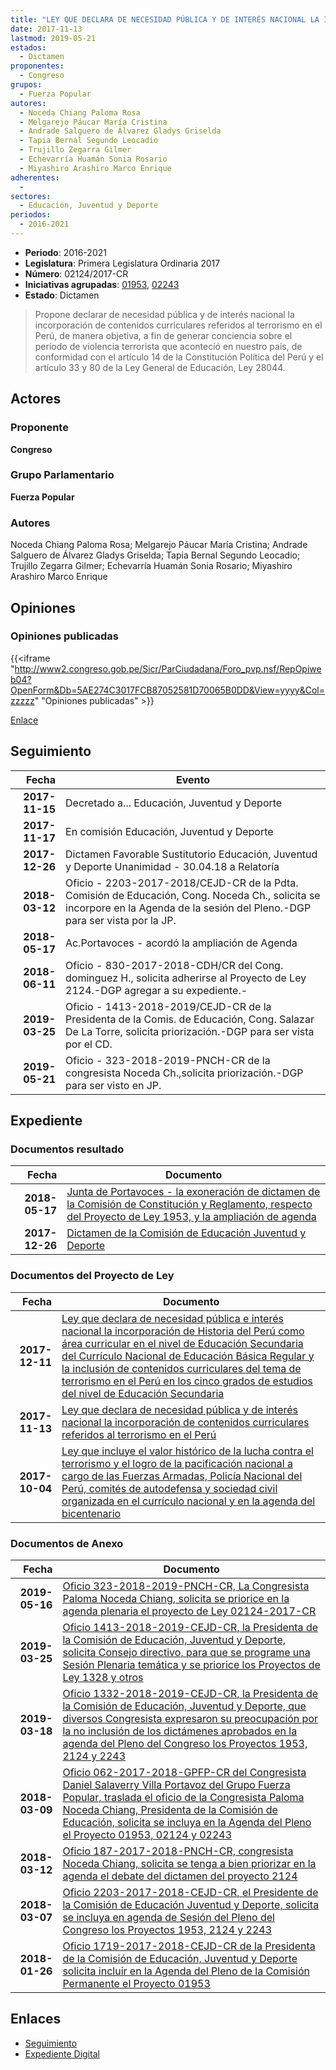 ```yaml
---
title: "LEY QUE DECLARA DE NECESIDAD PÚBLICA Y DE INTERÉS NACIONAL LA INCORPORACIÓN DE CONTENIDOS CURRICULARES REFERIDOS AL TERRORISMO EN EL PERÚ"
date: 2017-11-13
lastmod: 2019-05-21
estados: 
  - Dictamen
proponentes: 
  - Congreso
grupos: 
  - Fuerza Popular
autores: 
  - Noceda Chiang Paloma Rosa
  - Melgarejo Páucar María Cristina
  - Andrade Salguero de Álvarez Gladys Griselda
  - Tapia Bernal Segundo Leocadio
  - Trujillo Zegarra Gilmer
  - Echevarría Huamán Sonia Rosario
  - Miyashiro Arashiro Marco Enrique
adherentes: 
  - 
sectores: 
  - Educación, Juventud y Deporte
periodos: 
  - 2016-2021
---
```


- **Periodo**: 2016-2021
- **Legislatura**: Primera Legislatura Ordinaria 2017
- **Número**: 02124/2017-CR
- **Iniciativas agrupadas**: [01953](../../01900/01953), [02243](../../02200/02243)
- **Estado**: Dictamen

> Propone declarar de necesidad pública y de interés nacional la incorporación de contenidos curriculares referidos al terrorismo en el Perú, de manera objetiva, a fin de generar conciencia sobre el período de violencia terrorista que aconteció en nuestro pais, de conformidad con el artículo 14 de la Constitución Política del Perú y el artículo 33 y 80 de la Ley General de Educación, Ley 28044.


## Actores

### Proponente

**Congreso**

### Grupo Parlamentario

**Fuerza Popular**

### Autores

Noceda Chiang Paloma Rosa; Melgarejo Páucar María Cristina; Andrade Salguero de Álvarez Gladys Griselda; Tapia Bernal Segundo Leocadio; Trujillo Zegarra Gilmer; Echevarría Huamán Sonia Rosario; Miyashiro Arashiro Marco Enrique


## Opiniones

### Opiniones publicadas

{{<iframe "http://www2.congreso.gob.pe/Sicr/ParCiudadana/Foro_pvp.nsf/RepOpiweb04?OpenForm&Db=5AE274C3017FCB87052581D70065B0DD&View=yyyy&Col=zzzzz" "Opiniones publicadas" >}}

[Enlace](http://www2.congreso.gob.pe/Sicr/ParCiudadana/Foro_pvp.nsf/RepOpiweb04?OpenForm&Db=5AE274C3017FCB87052581D70065B0DD&View=yyyy&Col=zzzzz)

## Seguimiento

| Fecha | Evento |
|------:|--------|
| **2017-11-15** | Decretado a... Educación, Juventud y Deporte|
| **2017-11-17** | En comisión Educación, Juventud y Deporte|
| **2017-12-26** | Dictamen Favorable Sustitutorio Educación, Juventud y Deporte Unanimidad - 30.04.18 a Relatoría|
| **2018-03-12** | Oficio - 2203-2017-2018/CEJD-CR de la Pdta. Comisión de Educación, Cong. Noceda Ch., solicita se incorpore en la Agenda de la sesión del Pleno.-DGP para ser vista por la JP.|
| **2018-05-17** | Ac.Portavoces - acordó la ampliación de Agenda|
| **2018-06-11** | Oficio - 830-2017-2018-CDH/CR del Cong. dominguez H., solicita adherirse al Proyecto de Ley 2124.-DGP agregar a su expediente.-|
| **2019-03-25** | Oficio - 1413-2018-2019/CEJD-CR de la Presidenta de la Comis. de Educación, Cong. Salazar De La Torre, solicita priorización.-DGP para ser vista por el CD.|
| **2019-05-21** | Oficio - 323-2018-2019-PNCH-CR de la congresista Noceda Ch.,solicita priorización.-DGP para ser visto en JP.|


## Expediente


### Documentos resultado

| Fecha | Documento |
|------:|--------|
| **2018-05-17** | [Junta de Portavoces - la exoneración de dictamen de la Comisión de Constitución y Reglamento, respecto del Proyecto de Ley 1953, y la ampliación de agenda](http://www.leyes.congreso.gob.pe/Documentos/2016_2021/Acuerdos/Junta_Portavoces/AJP0195320180517.pdf) |
| **2017-12-26** | [Dictamen de la Comisión de Educación Juventud y Deporte](http://www.leyes.congreso.gob.pe/Documentos/2016_2021/Dictamenes/Proyectos_de_Ley/01953DC10MAY20171226.pdf) |

### Documentos del Proyecto de Ley

| Fecha | Documento |
|------:|--------|
| **2017-12-11** | [Ley que declara de necesidad pública e interés nacional la incorporación de Historia del Perú como área curricular en el nivel de Educación Secundaria del Currículo Nacional de Educación Básica Regular y la inclusión de contenidos curriculares del tema de terrorismo en el Perú en los cinco grados de estudios del nivel de Educación Secundaria](http://www.leyes.congreso.gob.pe/Documentos/2016_2021/Proyectos_de_Ley_y_de_Resoluciones_Legislativas/PL0224320171211.pdf) |
| **2017-11-13** | [Ley que declara de necesidad pública y de interés nacional la incorporación de contenidos curriculares referidos al terrorismo en el Perú](http://www.leyes.congreso.gob.pe/Documentos/2016_2021/Proyectos_de_Ley_y_de_Resoluciones_Legislativas/PL0212420171113..pdf) |
| **2017-10-04** | [Ley que incluye el valor histórico de la lucha contra el terrorismo y el logro de la pacificación nacional a cargo de las Fuerzas Armadas, Policía Nacional del Perú, comités de autodefensa y sociedad civil organizada en el currículo nacional y en la agenda del bicentenario](http://www.leyes.congreso.gob.pe/Documentos/2016_2021/Proyectos_de_Ley_y_de_Resoluciones_Legislativas/PL0195320171004..pdf) |

### Documentos de Anexo

| Fecha | Documento |
|------:|--------|
| **2019-05-16** | [Oficio 323-2018-2019-PNCH-CR, La Congresista Paloma Noceda Chiang, solicita se priorice en la agenda plenaria el proyecto de Ley 02124-2017-CR](http://www.leyes.congreso.gob.pe/Documentos/2016_2021/Oficios/Congresistas/OFICIO-323-2018-2019-PNCH-CR.pdf) |
| **2019-03-25** | [Oficio 1413-2018-2019-CEJD-CR, la Presidenta de la Comisión de Educación, Juventud y Deporte, solicita Consejo directivo, para que se programe una Sesión Plenaria temática y se priorice los Proyectos de Ley 1328 y otros](http://www.leyes.congreso.gob.pe/Documentos/2016_2021/Oficios/Comisiones_Ordinarias/OFICIO-1413-2018-2019-CEJD-CR.pdf) |
| **2019-03-18** | [Oficio 1332-2018-2019-CEJD-CR, la Presidenta de la Comisión de Educación, Juventud y Deporte, que diversos Congresista expresaron su preocupación por la no inclusión de los dictámenes aprobados en la agenda del Pleno del Congreso los Proyectos 1953, 2124 y 2243](http://www.leyes.congreso.gob.pe/Documentos/2016_2021/Oficios/Comisiones_Ordinarias/OFICIO-1332-2018-2019-CEJD-CR.pdf) |
| **2018-03-09** | [Oficio 062-2017-2018-GPFP-CR del Congresista Daniel Salaverry Villa Portavoz del Grupo Fuerza Popular, traslada el oficio de la Congresista Paloma Noceda Chiang, Presidenta de la Comisión de Educación, solicita se incluya en la Agenda del Pleno el Proyecto 01953, 02124 y 02243](http://www.leyes.congreso.gob.pe/Documentos/2016_2021/Oficios/Grupos_Parlamentarios/OFICIO-062-2017-2018-GPFP-CR..pdf) |
| **2018-03-12** | [Oficio 187-2017-2018-PNCH-CR, congresista Noceda Chiang, solicita se tenga a bien priorizar en la agenda el debate del dictamen del proyecto 2124](http://www.leyes.congreso.gob.pe/Documentos/2016_2021/Oficios/Congresistas/OFICIO-187-2017-2018-PNCH-CR.pdf) |
| **2018-03-07** | [Oficio 2203-2017-2018-CEJD-CR, el Presidente de la Comisión de Educación Juventud y Deporte, solicita se incluya en agenda de Sesión del Pleno del Congreso los Proyectos 1953, 2124 y 2243](http://www.leyes.congreso.gob.pe/Documentos/2016_2021/Oficios/Comisiones_Ordinarias/OFICIO-2203-2017-2018-CEJD-CR.pdf) |
| **2018-01-26** | [Oficio 1719-2017-2018-CEJD-CR de la Presidenta de la Comisión de Educación, Juventud y Deporte solicita incluir en la Agenda del Pleno de la Comisión Permanente el Proyecto 01953](http://www.leyes.congreso.gob.pe/Documentos/2016_2021/Oficios/Comisiones_Ordinarias/OFICIO-1719-2017-2018-CEJD-CR.pdf) |

## Enlaces 

- [Seguimiento](http://www2.congreso.gob.pe/Sicr/TraDocEstProc/CLProLey2016.nsf/f7fff46988ca05b1052578e100829cc7/502707267a2ed522052581d700610604?OpenDocument)
- [Expediente Digital](http://www2.congreso.gob.pe/Sicr/TraDocEstProc/CLProLey2016.nsf/f7fff46988ca05b1052578e100829cc7/502707267a2ed522052581d700610604?OpenDocument&Click=05257FB7005EB655.eb71d0cf91d8294e05256cdf006b5706/$Body/0.1C6C)
